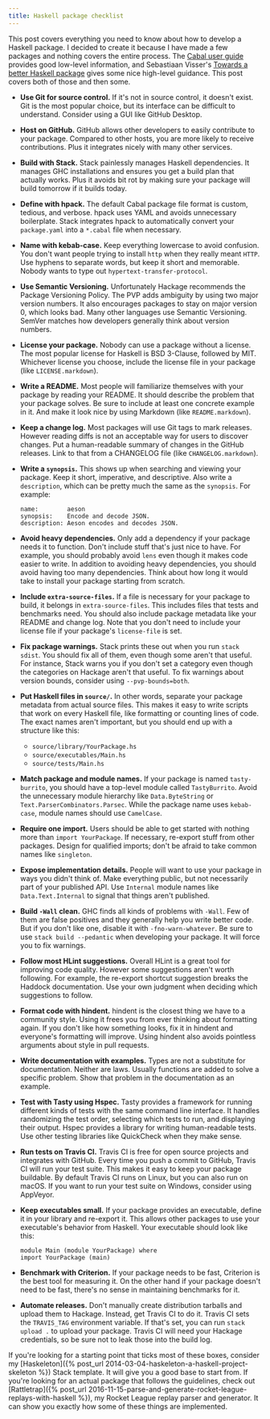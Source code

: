 ```yaml
---
title: Haskell package checklist
---
```


This post covers everything you need to know about how to develop a Haskell package.
I decided to create it because I have made a few packages and nothing covers the entire process.
The [Cabal user guide](https://www.haskell.org/cabal/users-guide/developing-packages.html) provides good low-level information,
and Sebastiaan Visser's [Towards a better Haskell package](http://fvisser.nl/post/2013/may/28/towards-a-better-haskell-package.html) gives some nice high-level guidance.
This post covers both of those and then some.

- **Use Git for source control.**
  If it's not in source control, it doesn't exist.
  Git is the most popular choice,
  but its interface can be difficult to understand.
  Consider using a GUI like GitHub Desktop.

- **Host on GitHub.**
  GitHub allows other developers to easily contribute to your package.
  Compared to other hosts,
  you are more likely to receive contributions.
  Plus it integrates nicely with many other services.

- **Build with Stack.**
  Stack painlessly manages Haskell dependencies.
  It manages GHC installations
  and ensures you get a build plan that actually works.
  Plus it avoids bit rot by making sure your package will build tomorrow if it builds today.

- **Define with hpack.**
  The default Cabal package file format is custom, tedious, and verbose.
  hpack uses YAML and avoids unnecessary boilerplate.
  Stack integrates hpack to automatically convert your `package.yaml` into a `*.cabal` file when necessary.

- **Name with kebab-case.**
  Keep everything lowercase to avoid confusion.
  You don't want people trying to install `http` when they really meant `HTTP`.
  Use hyphens to separate words, but keep it short and memorable.
  Nobody wants to type out `hypertext-transfer-protocol`.

- **Use Semantic Versioning.**
  Unfortunately Hackage recommends the Package Versioning Policy.
  The PVP adds ambiguity by using two major version numbers.
  It also encourages packages to stay on major version 0, which looks bad.
  Many other languages use Semantic Versioning.
  SemVer matches how developers generally think about version numbers.

- **License your package.**
  Nobody can use a package without a license.
  The most popular license for Haskell is BSD 3-Clause, followed by MIT.
  Whichever license you choose, include the license file in your package (like `LICENSE.markdown`).

- **Write a README.**
  Most people will familiarize themselves with your package by reading your README.
  It should describe the problem that your package solves.
  Be sure to include at least one concrete example in it.
  And make it look nice by using Markdown (like `README.markdown`).

- **Keep a change log.**
  Most packages will use Git tags to mark releases.
  However reading diffs is not an acceptable way for users to discover changes.
  Put a human-readable summary of changes in the GitHub releases.
  Link to that from a CHANGELOG file (like `CHANGELOG.markdown`).

- **Write a `synopsis`.**
  This shows up when searching and viewing your package.
  Keep it short, imperative, and descriptive.
  Also write a `description`,
  which can be pretty much the same as the `synopsis`.
  For example:

      name:        aeson
      synopsis:    Encode and decode JSON.
      description: Aeson encodes and decodes JSON.

- **Avoid heavy dependencies.**
  Only add a dependency if your package needs it to function.
  Don't include stuff that's just nice to have.
  For example, you should probably avoid `lens` even though it makes code easier to write.
  In addition to avoiding heavy dependencies,
  you should avoid having too many dependencies.
  Think about how long it would take to install your package starting from scratch.

- **Include `extra-source-files`.**
  If a file is necessary for your package to build, it belongs in `extra-source-files`.
  This includes files that tests and benchmarks need.
  You should also include package metadata like your README and change log.
  Note that you don't need to include your license file if your package's `license-file` is set.

- **Fix package warnings.**
  Stack prints these out when you run `stack sdist`.
  You should fix all of them, even though some aren't that useful.
  For instance, Stack warns you if you don't set a category even though the categories on Hackage aren't that useful.
  To fix warnings about version bounds, consider using `--pvp-bounds=both`.

- **Put Haskell files in `source/`.**
  In other words, separate your package metadata from actual source files.
  This makes it easy to write scripts that work on every Haskell file, like formatting or counting lines of code.
  The exact names aren't important, but you should end up with a structure like this:

  - `source/library/YourPackage.hs`
  - `source/executables/Main.hs`
  - `source/tests/Main.hs`

- **Match package and module names.**
  If your package is named `tasty-burrito`, you should have a top-level module called `TastyBurrito`.
  Avoid the unnecessary module hierarchy like `Data.ByteString` or `Text.ParserCombinators.Parsec`.
  While the package name uses `kebab-case`, module names should use `CamelCase`.

- **Require one import.**
  Users should be able to get started with nothing more than `import YourPackage`.
  If necessary, re-export stuff from other packages.
  Design for qualified imports;
  don't be afraid to take common names like `singleton`.

- **Expose implementation details.**
  People will want to use your package in ways you didn't think of.
  Make everything public, but not necessarily part of your published API.
  Use `Internal` module names like `Data.Text.Internal` to signal that things aren't published.

- **Build `-Wall` clean.**
  GHC finds all kinds of problems with `-Wall`.
  Few of them are false positives and they generally help you write better code.
  But if you don't like one, disable it with `-fno-warn-whatever`.
  Be sure to use `stack build --pedantic` when developing your package.
  It will force you to fix warnings.

- **Follow most HLint suggestions.**
  Overall HLint is a great tool for improving code quality.
  However some suggestions aren't worth following.
  For example, the re-export shortcut suggestion breaks the Haddock documentation.
  Use your own judgment when deciding which suggestions to follow.

- **Format code with hindent.**
  hindent is the closest thing we have to a community style.
  Using it frees you from ever thinking about formatting again.
  If you don't like how something looks, fix it in hindent and everyone's formatting will improve.
  Using hindent also avoids pointless arguments about style in pull requests.

- **Write documentation with examples.**
  Types are not a substitute for documentation.
  Neither are laws.
  Usually functions are added to solve a specific problem.
  Show that problem in the documentation as an example.

- **Test with Tasty using Hspec.**
  Tasty provides a framework for running different kinds of tests with the same command line interface.
  It handles randomizing the test order, selecting which tests to run, and displaying their output.
  Hspec provides a library for writing human-readable tests.
  Use other testing libraries like QuickCheck when they make sense.

- **Run tests on Travis CI.**
  Travis CI is free for open source projects and integrates with GitHub.
  Every time you push a commit to GitHub, Travis CI will run your test suite.
  This makes it easy to keep your package buildable.
  By default Travis CI runs on Linux, but you can also run on macOS.
  If you want to run your test suite on Windows, consider using AppVeyor.

- **Keep executables small.**
  If your package provides an executable,
  define it in your library and re-export it.
  This allows other packages to use your executable's behavior from Haskell.
  Your executable should look like this:

      module Main (module YourPackage) where
      import YourPackage (main)

- **Benchmark with Criterion.**
  If your package needs to be fast, Criterion is the best tool for measuring it.
  On the other hand if your package doesn't need to be fast, there's no sense in maintaining benchmarks for it.

- **Automate releases.**
  Don't manually create distribution tarballs and upload them to Hackage.
  Instead, get Travis CI to do it.
  Travis CI sets the `TRAVIS_TAG` environment variable.
  If that's set, you can run `stack upload .` to upload your package.
  Travis CI will need your Hackage credentials, so be sure not to leak those into the build log.

If you're looking for a starting point that ticks most of these boxes,
consider my [Haskeleton]({% post_url 2014-03-04-haskeleton-a-haskell-project-skeleton %}) Stack template.
It will give you a good base to start from.
If you're looking for an actual package that follows the guidelines,
check out [Rattletrap]({% post_url 2016-11-15-parse-and-generate-rocket-league-replays-with-haskell %}), my Rocket League replay parser and generator.
It can show you exactly how some of these things are implemented.
